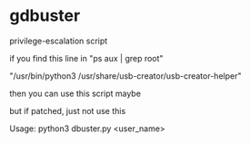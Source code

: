 # gdbuster
privilege-escalation script 

if you find this line in "ps aux | grep root"

"/usr/bin/python3 /usr/share/usb-creator/usb-creator-helper"

then you can use this script maybe 

but if patched, just not use this 

Usage: python3 dbuster.py <user_name>

